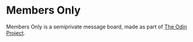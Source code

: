 # Members Only

Members Only is a semiprivate message board, made as part of [The Odin Project](https://www.theodinproject.com/lessons/node-path-nodejs-members-only).
